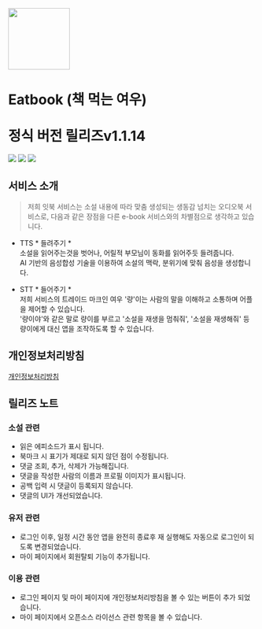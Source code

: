 <div>
  <img width="125" height="125" src="https://github.com/user-attachments/assets/3d0a2b45-d5a8-40e0-b055-5caf6e9d2e36">  
  <h1>Eatbook (책 먹는 여우)</br></br>정식 버전 릴리즈v1.1.14 </h1>
</div>  

<div>
  <a href="https://github.com/ktb-eatbook/app"><img src="https://img.shields.io/badge/Platform-Android%2B-green.svg?style=flat"></a> <a href="https://android-arsenal.com/api?level=33#l21"><img src="https://img.shields.io/badge/API-21%2B-brightgreen.svg?style=flat"></a> <a href="https://github.com/ktb-eatbook/app"><img src="https://img.shields.io/badge/Google Play-Download%2B-orange.svg?style=flat"></a>
</div>  

## 서비스 소개  
> 저희 잇북 서비스는 소설 내용에 따라 맞춤 생성되는 생동감 넘치는 오디오북 서비스로, 다음과 같은 장점을 다른 e-book 서비스와의 차별점으로 생각하고 있습니다.  

- TTS * 들려주기 *  
소설을 읽어주는것을 벗어나, 어릴적 부모님이 동화를 읽어주듯 들려줍니다.  
AI 기반의 음성합성 기술을 이용하여 소설의 맥락, 분위기에 맞춰 음성을 생성합니다.  

- STT * 들어주기 *  
저희 서비스의 트레이드 마크인 여우 '량'이는 사람의 말을 이해하고 소통하며 어플을 제어할 수 있습니다.  
'량이야'와 같은 말로 량이를 부르고 '소설을 재생을 멈춰줘', '소설을 재생해줘' 등 량이에게 대신 앱을 조작하도록 할 수 있습니다.  

## 개인정보처리방침  
[개인정보처리방침](https://eat-book.netlify.app/terms)  

## 릴리즈 노트  

### 소설 관련  

+ 읽은 에피소드가 표시 됩니다.  
+ 북마크 시 표기가 제대로 되지 않던 점이 수정됩니다.  
+ 댓글 조회, 추가, 삭제가 가능해집니다.  
+ 댓글을 작성한 사람의 이름과 프로필 이미지가 표시됩니다.  
+ 공백 입력 시 댓글이 등록되지 않습니다.  
+ 댓글의 UI가 개선되었습니다.  


### 유저 관련  
+ 로그인 이후, 일정 시간 동안 앱을 완전히 종료후 재 실행해도 자동으로 로그인이 되도록 변경되었습니다.  
+ 마이 페이지에서 회원탈퇴 기능이 추가됩니다.  

### 이용 관련  
+ 로그인 페이지 및 마이 페이지에 개인정보처리방침을 볼 수 있는 버튼이 추가 되었습니다.  
+ 마이 페이지에서 오픈소스 라이선스 관련 항목을 볼 수 있습니다.  
